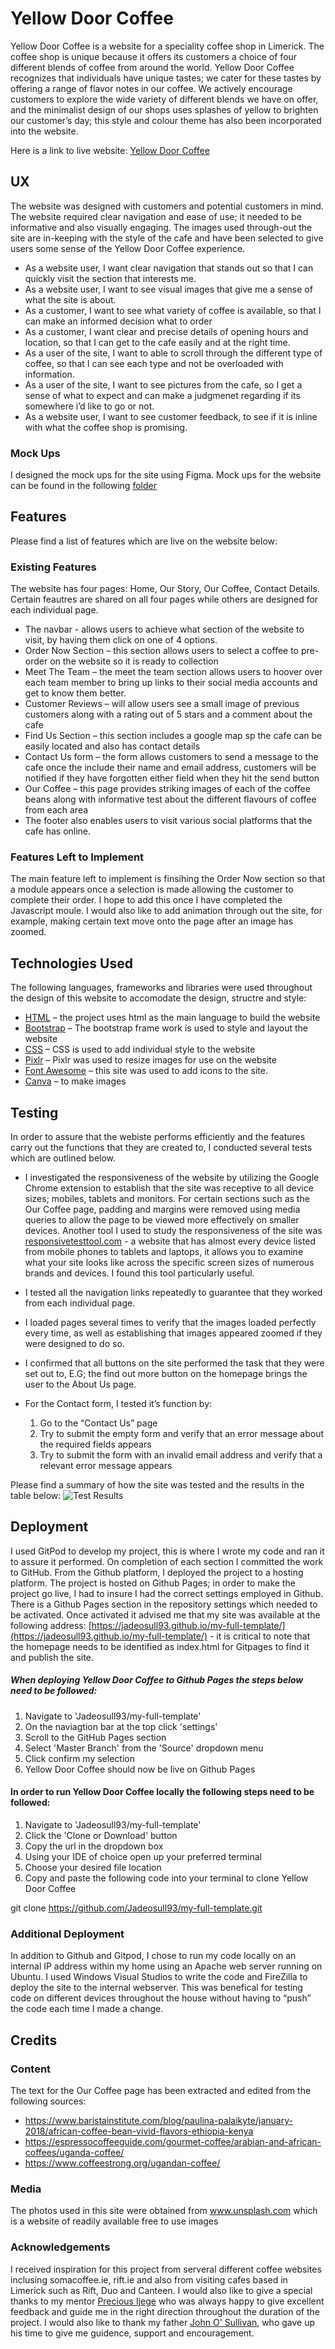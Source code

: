 # Yellow Door Coffee
Yellow Door Coffee is a website for a speciality coffee shop in Limerick. The coffee shop is unique because it offers its customers a choice of four different blends of coffee from around the world. Yellow Door Coffee recognizes that individuals have unique tastes; we cater for these tastes by offering a range of flavor notes in our coffee. We actively encourage customers to explore the wide variety of different blends we have on offer, and the minimalist design of our shops uses splashes of yellow to brighten our customer’s day; this style and colour theme has also been incorporated into the website. 

Here is a link to live website: [Yellow Door Coffee](https://jadeosull93.github.io/my-full-template/index.html)
## UX
The website was designed with customers and potential customers in mind. The website required clear navigation and ease of use; it needed to be informative and also visually engaging. The images used through-out the site are in-keeping with the style of the cafe and have been selected to give users some sense of the Yellow Door Coffee experience.
-	As a website user, I want clear navigation that stands out so that I can quickly visit the section that interests me.
-	As a website user, I want to see visual images that give me a sense of what the site is about.
-	As a customer, I want to see what variety of coffee  is available, so that I can make an informed decision what to order
-	As a customer, I want clear and precise details  of opening hours and location, so that I can get to the cafe easily and at the right time.
-	As a user of the site, I want to able to scroll through the different type  of coffee, so that I can see each type and not be overloaded with information. 
-	As a user of the site, I want to see pictures from the cafe, so I get a sense of what to expect and can make a judgmenet regarding if its somewhere i’d like to go or not.
-	As a website user, I want to see customer feedback, to see if it is inline with what the coffee shop is promising.

### Mock Ups
I designed the mock ups for the site using Figma. Mock ups for the website can be found in the following [folder](https://github.com/Jadeosull93/my-full-template/blob/4d900eab99a37177798424604b32dbef81d0d404/mockups)

## Features
Please find a list of features which are live on the website below: 
### Existing Features
The website has four pages: Home, Our Story, Our Coffee, Contact Details. Certain feautres are shared on all four pages while others are designed for each individual page. 
*	The navbar  - allows users to achieve what section of the website to visit, by having them click on one of 4 options. 
*	Order Now Section – this section allows users to select a coffee to pre-order on the website so it is ready to collection
*	Meet The Team – the meet the team section allows users to hoover over each team member to bring up links to their social media accounts and get to know them better.
*	Customer Reviews – will allow users see a small image of previous customers along with a rating out of 5 stars and a comment about the cafe
*	Find Us Section – this section includes a google map sp the cafe can be easily located and also has contact details
*	Contact Us form – the form allows customers to send a message to the cafe once the include their name and email address, customers will be notified if they have forgotten either field when they hit the send button
*	Our Coffee – this page provides striking images of each of the coffee beans along with informative test about the different flavours of coffee from each area
*	The footer also enables users to visit various social platforms that the cafe has online. 
### Features Left to Implement
The main feature left to implement is finsihing the Order Now section so that a module appears once a selection is made allowing the customer to complete their order. I hope to add this once I have completed the Javascript moule. I would also like to add animation through out the site, for example, making certain text move onto the page after an image has zoomed. 
## Technologies Used
The following languages, frameworks and libraries were used throughout the design of this website to accomodate the design, structre and style:
*	[HTML](https://html.com/) – the project uses html as the main language to build the website
*	[Bootstrap](https://getbootstrap.com/) – The bootstrap frame work is used to style and layout the website
*	[CSS](http://www.css3.info/) – CSS is used to add individual style to the website
*	[Pixlr](https://pixlr.com/) – Pixlr was used to resize images for use on the website
*	[Font Awesome](https://fontawesome.com/) – this site was used to add icons to the site.
*	[Canva](https://www.canva.com/) – to make images

## Testing
In order to assure that the webiste performs efficiently and the features carry out the functions that they are created to, I conducted several tests which are outlined below.
*	I investigated the responsiveness of the website by utilizing the Google Chrome extension to establish that the site was receptive to all device sizes; mobiles, tablets and monitors. For certain sections such as the Our Coffee page, padding and margins were removed using media queries to allow the page to be viewed more effectively on smaller devices. Another tool I used to study the responsiveness of the site was [responsivetesttool.com](http://responsivetesttool.com/) - a website that has almost every device listed from mobile phones to tablets and laptops, it allows you to examine what your site looks like across the specific screen sizes of numerous brands and devices. I found this tool particularly useful. 

*	I tested all the navigation links repeatedly to guarantee that they worked from each individual page.

*	I loaded pages several times to verify that the images loaded perfectly every time, as well as establishing that images appeared zoomed if they were designed to do so. 

*	I confirmed that all buttons on the site performed the task that they were set out to, E.G; the find out more button on the homepage brings the user to the About Us page. 

*	For the Contact form, I tested it’s function by: 
    1. Go to the “Contact Us” page
    2. Try to submit the empty form and verify that an error message about the required fields appears
    3. Try to submit the form with an invalid email address and verify that a relevant error message appears

Please find a summary of how the site was tested and the results in the table below: 
![Test Results](/TestTable/testtable.jpg)    
## Deployment
I used GitPod to develop my project, this is where I wrote my code and ran it to assure it performed. On completion of each section I committed the work to GitHub. From the Github platform, I deployed the project to a hosting platform.  The project is hosted on Github Pages; in order to make the project go live, I had to insure I had the correct settings employed in Github. There is a Github Pages section in the repository settings which needed to be activated. Once activated it advised me that my site was available at the following address: [https://jadeosull93.github.io/my-full-template/](https://jadeosull93.github.io/my-full-template/) - it is critical to note that the homepage needs to be identified as index.html for Gitpages to find it and publish the site. 
##### When deploying Yellow Door Coffee to Github Pages the steps below need to be followed: 
1. Navigate to 'Jadeosull93/my-full-template' 
2. On the naviagtion bar at the top click 'settings'
3. Scroll to the GitHub Pages section
4. Select 'Master Branch' from the 'Source' dropdown menu
5. Click confirm my selection
6. Yellow Door Coffee should now be live on Github Pages

#### In order to run Yellow Door Coffee locally the following steps need to be followed:
1. Navigate to 'Jadeosull93/my-full-template'
2. Click the 'Clone or Download' button
3. Copy the url in the dropdown box
4. Using your IDE of choice open up your preferred terminal
5. Choose your desired file location
6. Copy and paste the following code into your terminal to clone Yellow Door Coffee

git clone https://github.com/Jadeosull93/my-full-template.git

### Additional Deployment
In addition to Github and Gitpod, I chose to run my code locally on an internal IP address within my home using an Apache web server running on Ubuntu. I used Windows Visual Studios to write the code and FireZilla to deploy the site to the internal webserver. This was benefical for testing code on different devices throughout the house without having to “push” the code each time I made a change.

## Credits
### Content
The text for the Our Coffee page has been extracted and edited from the following sources:
*	https://www.baristainstitute.com/blog/paulina-palaikyte/january-2018/african-coffee-bean-vivid-flavors-ethiopia-kenya
*	https://espressocoffeeguide.com/gourmet-coffee/arabian-and-african-coffees/uganda-coffee/
*	https://www.coffeestrong.org/ugandan-coffee/
### Media
The photos used in this site were obtained from  www.unsplash.com which is a website of readily available free to use images 
### Acknowledgements
I received inspiration for this project from serveral different coffee websites inclusing somacoffee.ie, rift.ie and also from visiting cafes based in Limerick such as Rift, Duo and Canteen. I would also like to give a special thanks to my mentor [Precious Ijege](https://github.com/precious-ijege/) who was always happy to give excellent feedback and guide me in the right direction throughout the duration of the project. I would also like to thank my father [John O' Sullivan](https://www.linkedin.com/in/john-o-sullivan-15b17a34/), who gave up his time to give me guidence, support and encouragement. 

